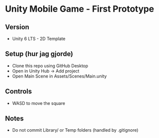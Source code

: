 # Unity Mobile Game - First Prototype

## Version
- Unity 6 LTS - 2D Template

## Setup (hur jag gjorde)
- Clone this repo using GitHub Desktop
- Open in Unity Hub → Add project
- Open Main Scene in Assets/Scenes/Main.unity

## Controls
- WASD to move the square

## Notes
- Do not commit Library/ or Temp folders (handled by .gitignore)
